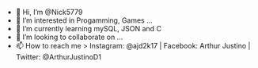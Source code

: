- 👋 Hi, I’m @Nick5779
- 👀 I’m interested in Progamming, Games ...
- 🌱 I’m currently learning mySQL, JSON and C
- 💞️ I’m looking to collaborate on ...
- 📫 How to reach me  > Instagram: @ajd2k17 | Facebook: Arthur Justino | Twitter: @ArthurJustinoD1

<!---
Nick5779/Nick5779 is a ✨ special ✨ repository because its `README.md` (this file) appears on your GitHub profile.
You can click the Preview link to take a look at your changes.
--->
